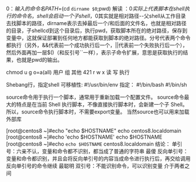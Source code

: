 $0：输入的命令名
PATH=$(cd `dirname $0`;pwd)
解读 ：$0实际上代表脚本在shell执行的命令名，shell会启动一个子shell，$0其实就是相对路径--父shell从工作目录去找脚本的路径，dirname表示去掉最后一个/和后面的文件名，也就是相对路径的目录，子shellcd到这个目录后，执行pwd，获取脚本所在的绝对路径，保存到变量中，这就保证部署到任何地方都能获取到脚本的绝对路径。分号代表两个命令都执行（另外，&&代表前一个成功执行后一个，||代表前一个失败执行后一个），然后外面再加一层$()（和反引号``一样），表示子命令扩展，意思是获取执行的结果，也就是pwd的输出。

chmod
u      g  o=a(all)
用户 组 其他
421
r   w  x
读 写 执行

Shebang行，指定shell
可移植性:
#!/usr/bin/env
指定：
#!/bin/bash
#!/bin/sh

source命令用于执行一个脚本，通常用于重新加载一个配置文件。
source命令最大的特点是在当前 Shell 执行脚本，不像直接执行脚本时，会新建一个子 Shell。所以，source命令执行脚本时，不需要export变量。
当然source也可以用来加载外部库

[root@centos8 ~]#echo "echo $HOSTNAME"
echo centos8.localdomain
[root@centos8 ~]#echo 'echo $HOSTNAME'
echo $HOSTNAME
[root@centos8 ~]#echo `echo $HOSTNAME`
centos8.localdomain
结论：
单引号：六亲不认，变量和命令都不识别，都当成了普通的字符串 最傻
反向单引号：变量和命令都识别，并且会将反向单引号的内容当成命令进行执行后，再交给调用反向单引号的命令继续 最聪明
双引号：不能识别命令，可以识别变量 介于两者之间